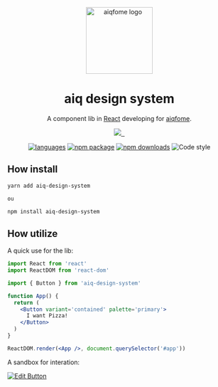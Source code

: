 <p align="center">
  <a href="https://aiqfome.com/" rel="noopener" target="_blank"><img width="150" src="https://www.suafranquia.com/views/sources/images/franquias/logos/271b399b0a004c781779ec805e8d7ab7.png" alt="aiqfome logo"></a></p>
</p>

<h1 align="center">aiq design system</h1>

<div align="center">

A component lib in [React](https://reactjs.org/) developing for [aiqfome](http://www.aiqfome.com).

<p align="center">
  <a aria-label="contributors graph" href="https://github.com/aiqfome/aiq-design-system/graphs/contributors">
    <img src="https://img.shields.io/github/contributors/aiqfome/aiq-design-system.svg">
  </a>
  <a aria-label="last commit" href="https://github.com/aiqfome/aiq-design-system/commits/master">
    <img alt="" src=
  "https://img.shields.io/github/last-commit/aiqfome/aiq-design-system.svg">
  </a>
  <a aria-label="license" href="https://github.com/aiqfome/aiq-design-system/blob/master/LICENSE">
    <img src="https://img.shields.io/github/license/aiqfome/aiq-design-system.svg" alt="">
  </a>
</p>

[![languages](https://img.shields.io/github/languages/count/aiqfome/aiq-design-system)](https://www.npmjs.com/package/aiq-design-system)
[![npm package](https://img.shields.io/npm/v/aiq-design-system/latest.svg)](https://www.npmjs.com/package/aiq-design-system)
[![npm downloads](https://img.shields.io/npm/dm/aiq-design-system.svg)](https://www.npmjs.com/package/aiq-design-system)
![Code style](https://img.shields.io/badge/code_style-prettier-ff69b4.svg)

</div>

## How install

```sh
yarn add aiq-design-system

ou

npm install aiq-design-system
```

## How utilize

A quick use for the lib:

```jsx
import React from 'react'
import ReactDOM from 'react-dom'

import { Button } from 'aiq-design-system'

function App() {
  return (
    <Button variant='contained' palette='primary'>
      I want Pizza!
    </Button>
  )
}

ReactDOM.render(<App />, document.querySelector('#app'))
```

A sandbox for interation:

[![Edit Button](https://codesandbox.io/static/img/play-codesandbox.svg)](https://codesandbox.io/s/festive-dew-dk509?file=/src/App.js)
